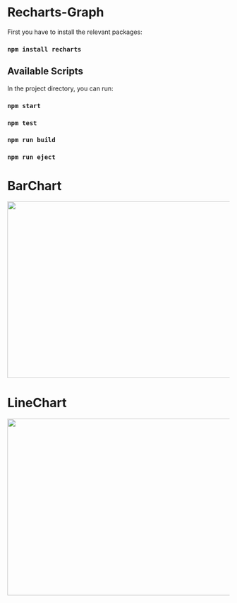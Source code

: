 # Recharts-Graph

First you have to install the relevant packages:

### `npm install recharts`

## Available Scripts

In the project directory, you can run:

### `npm start`

### `npm test`

### `npm run build`

### `npm run eject`

# BarChart
<img src="https://github.com/coder-saim/Recharts-Graph-/blob/master/barchart/public/barchart.png" height="400" width="800"/>

# LineChart
<img src="https://github.com/coder-saim/Recharts-Graph-/blob/master/linechart/public/linechart.png" height="400" width="800"/>
